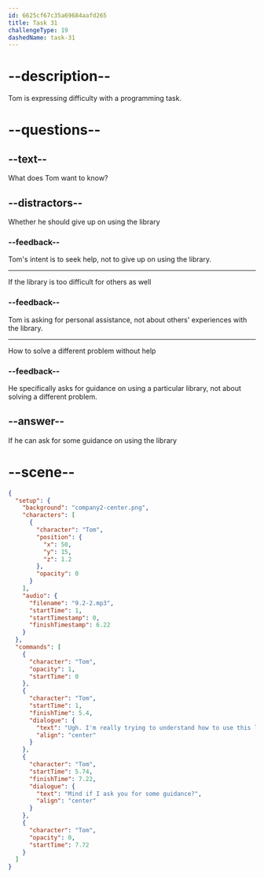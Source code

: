 ```yaml
---
id: 6625cf67c35a69684aafd265
title: Task 31
challengeType: 19
dashedName: task-31
---
```


<!-- (Audio) Tom: Ugh! I'm really trying to understand how to use this library, but I'm a bit lost. Mind if I ask you for some guidance? -->

# --description--

Tom is expressing difficulty with a programming task.

# --questions--

## --text--

What does Tom want to know?

## --distractors--

Whether he should give up on using the library

### --feedback--

Tom's intent is to seek help, not to give up on using the library.

---

If the library is too difficult for others as well

### --feedback--

Tom is asking for personal assistance, not about others' experiences with the library.

---

How to solve a different problem without help

### --feedback--

He specifically asks for guidance on using a particular library, not about solving a different problem.

## --answer--

If he can ask for some guidance on using the library

# --scene--

```json
{
  "setup": {
    "background": "company2-center.png",
    "characters": [
      {
        "character": "Tom",
        "position": {
          "x": 50,
          "y": 15,
          "z": 1.2
        },
        "opacity": 0
      }
    ],
    "audio": {
      "filename": "9.2-2.mp3",
      "startTime": 1,
      "startTimestamp": 0,
      "finishTimestamp": 6.22
    }
  },
  "commands": [
    {
      "character": "Tom",
      "opacity": 1,
      "startTime": 0
    },
    {
      "character": "Tom",
      "startTime": 1,
      "finishTime": 5.4,
      "dialogue": {
        "text": "Ugh. I'm really trying to understand how to use this library but I'm a bit lost.",
        "align": "center"
      }
    },
    {
      "character": "Tom",
      "startTime": 5.74,
      "finishTime": 7.22,
      "dialogue": {
        "text": "Mind if I ask you for some guidance?",
        "align": "center"
      }
    },
    {
      "character": "Tom",
      "opacity": 0,
      "startTime": 7.72
    }
  ]
}
```

